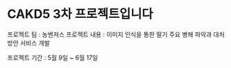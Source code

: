 # CAKD5 3차 프로젝트입니다

프로젝트 팀 : 농벤져스
프로젝트 내용 : 이미지 인식을 통한 딸기 주요 병해 파악과 대처 방안 서비스 개발

프로젝트 기간 : 5월 9일 ~ 6월 17일 


  


